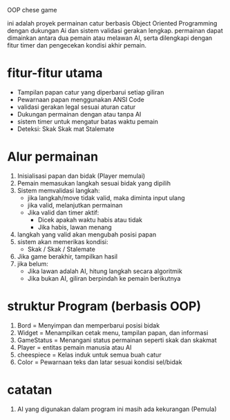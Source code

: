 OOP chese game

ini adalah proyek permainan catur berbasis Object Oriented Programming dengan dukungan Ai dan sistem validasi gerakan lengkap. 
permainan dapat dimainkan antara dua pemain atau melawan AI, serta dilengkapi dengan fitur timer dan pengecekan kondisi akhir pemain.

# fitur-fitur utama
- Tampilan papan catur yang diperbarui setiap giliran
- Pewarnaan papan menggunakan ANSI Code
- validasi gerakan legal sesuai aturan catur
- Dukungan permainan dengan atau tanpa AI 
- sistem timer untuk mengatur batas waktu pemain
- Deteksi:
  Skak
  Skak mat
  Stalemate
  
# Alur permainan 
1. Inisialisasi papan dan bidak (Player memulai)
2. Pemain memasukan langkah sesuai bidak yang dipilih
3. Sistem memvalidasi langkah:
   - jika langkah/move tidak valid, maka diminta input ulang
   - jika valid, melanjutkan permainan
   - Jika valid dan timer aktif:
      * Dicek apakah waktu habis atau tidak
      * Jika habis, lawan menang
4. langkah yang valid akan mengubah posisi papan
5. sistem akan memerikas kondisi:
   - Skak / Skak / Stalemate
6. Jika game berakhir, tampilkan hasil
7. jika belum:
   - Jika lawan adalah AI, hitung langkah secara algoritmik
   - Jika bukan AI, giliran berpindah ke pemain berikutnya

# struktur Program (berbasis OOP)
   1. Bord = Menyimpan dan memperbarui posisi bidak
   2. Widget = Menampilkan cetak menu, tampilan papan, dan informasi
   3. GameStatus = Menangani status permainan seperti skak dan skakmat
   4. Player = entitas pemain manusia atau AI
   5. cheespiece = Kelas induk untuk semua buah catur
   6. Color = Pewarnaan teks dan latar sesuai kondisi sel/bidak

# catatan
1. AI yang digunakan dalam program ini masih ada kekurangan (Pemula)

